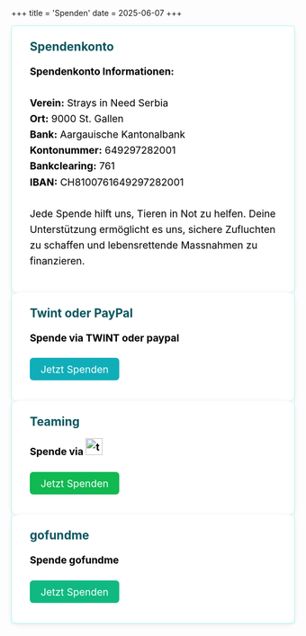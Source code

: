 +++
title = 'Spenden'
date = 2025-06-07
+++

<div class="centered-content single-flex" style="background-color:rgb(255, 255, 255); border: 1px solid rgb(180, 255, 255);">
  <div class="news-text" style="flex: 2 1 400px; background-color: #ffffff; padding: 1.5rem 2rem; border-radius: 12px; box-shadow: 0 2px 10px rgba(0,0,0,0.1);">
    <h2 style="color:rgb(6, 85, 95); margin-top: 0;">Spendenkonto</h2>
    <p style="font-size: 1.1rem; line-height: 1.6; color: rgb(0, 0, 0);">
      <b>Spendenkonto Informationen:</b>
      <br><br>
      <strong>Verein:</strong> Strays in Need Serbia
      <br>
      <strong>Ort:</strong> 9000 St. Gallen
      <br>
      <strong>Bank:</strong> Aargauische Kantonalbank
      <br>
      <strong>Kontonummer:</strong> 649297282001
      <br>
      <strong>Bankclearing:</strong> 761
      <br>
      <strong>IBAN:</strong> CH8100761649297282001
      <br><br>
      Jede Spende hilft uns, Tieren in Not zu helfen. Deine Unterstützung ermöglicht es uns, sichere Zufluchten zu schaffen und lebensrettende Massnahmen zu finanzieren.
    </p>
  </div>
    <div class="news-text" style="flex: 2 1 400px; background-color: #ffffff; padding: 1.5rem 2rem; border-radius: 12px; box-shadow: 0 2px 10px rgba(0,0,0,0.1);">
    <h2 style="color:rgb(6, 85, 95); margin-top: 0;">Twint oder PayPal</h2>
        <p style="font-size: 1.1rem; line-height: 1.6; color: rgb(0, 0, 0);">
      <b>Spende via TWINT oder paypal</b>
      <br><br>
    <a class="cta-btn" href="https://donate.raisenow.io/cctmf?lng=de/" style="background-color:rgb(16, 174, 185); color: white; padding: 0.6rem 1.2rem; border-radius: 6px; text-decoration: none;">Jetzt Spenden</a>
  </div>
    <div class="news-text" style="flex: 2 1 400px; background-color: #ffffff; padding: 1.5rem 2rem; border-radius: 12px; box-shadow: 0 2px 10px rgba(0,0,0,0.1);">
    <h2 style="color:rgb(6, 85, 95); margin-top: 0;">Teaming</h2>
            <p style="font-size: 1.1rem; line-height: 1.6; color: rgb(0, 0, 0);">
      <b>Spende via <img src="/images/teaming.png" alt="teaming" style="height: 30px;"></b>
      <br><br>
    <a class="cta-btn" href="https://www.teaming.net/straysinneedserbia-theirchancebeginswithyou-" style="background-color:rgb(16, 185, 81); color: white; padding: 0.6rem 1.2rem; border-radius: 6px; text-decoration: none;">Jetzt Spenden</a>
  </div>
      <div class="news-text" style="flex: 2 1 400px; background-color: #ffffff; padding: 1.5rem 2rem; border-radius: 12px; box-shadow: 0 2px 10px rgba(0,0,0,0.1);">
    <h2 style="color:rgb(6, 85, 95); margin-top: 0;">gofundme</h2>
            <p style="font-size: 1.1rem; line-height: 1.6; color: rgb(0, 0, 0);">
      <b>Spende gofundme</b>
      <br><br>
    <a class="cta-btn" href="https://www.gofundme.com/f/bau-mit-uns-ein-tierheim-fur-die-strassenhunde-von-serbien" style="background-color: #10b981; color: white; padding: 0.6rem 1.2rem; border-radius: 6px; text-decoration: none;">Jetzt Spenden</a>
  </div>
</div>
